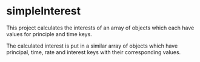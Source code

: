 # simpleInterest
 This project calculates the interests of an array of objects which each have values for principle and time keys. 
 
 The calculated interest is put in a similar array of objects which have principal, time, rate and interest keys with their corresponding values.
